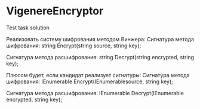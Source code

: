 # VigenereEncryptor
Test task solution

Реализовать систему шифрования методом Винжера:
Сигнатура метода шифрования:
string Encrypt(string source, string key);

Сигнатура метода расшифрования:
string Decrypt(string encrypted, string key);

Плюсом будет, если кандидат реализует сигнатуры:
Сигнатура метода шифрования:
IEnumerable<string> Encrypt(IEnumerable<string>source, string key);

Сигнатура метода расшифрования:
IEnumerable<string> Decrypt(IEnumerable<string> encrypted, string key);
